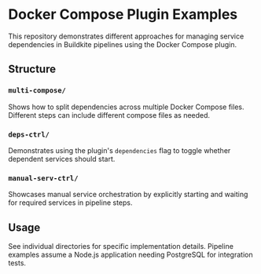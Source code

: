 # Docker Compose Plugin Examples

This repository demonstrates different approaches for managing service dependencies in Buildkite pipelines using the Docker Compose plugin.

## Structure

### `multi-compose/`
Shows how to split dependencies across multiple Docker Compose files. Different steps can include different compose files as needed.

### `deps-ctrl/` 
Demonstrates using the plugin's `dependencies` flag to toggle whether dependent services should start.

### `manual-serv-ctrl/`
Showcases manual service orchestration by explicitly starting and waiting for required services in pipeline steps.

## Usage
See individual directories for specific implementation details. Pipeline examples assume a Node.js application needing PostgreSQL for integration tests.
